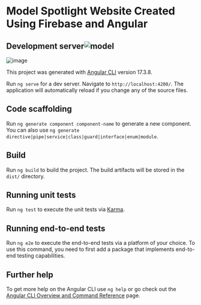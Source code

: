 # Model Spotlight Website Created Using Firebase and Angular

## Development server![model](https://github.com/user-attachments/assets/b0970b1d-6229-496f-a6e6-f129da6572f2)
![image](https://github.com/user-attachments/assets/2ff862ed-2142-424d-96db-e06d7f40deb3)


This project was generated with [Angular CLI](https://github.com/angular/angular-cli) version 17.3.8.



Run `ng serve` for a dev server. Navigate to `http://localhost:4200/`. The application will automatically reload if you change any of the source files.

## Code scaffolding

Run `ng generate component component-name` to generate a new component. You can also use `ng generate directive|pipe|service|class|guard|interface|enum|module`.

## Build

Run `ng build` to build the project. The build artifacts will be stored in the `dist/` directory.

## Running unit tests

Run `ng test` to execute the unit tests via [Karma](https://karma-runner.github.io).

## Running end-to-end tests

Run `ng e2e` to execute the end-to-end tests via a platform of your choice. To use this command, you need to first add a package that implements end-to-end testing capabilities.

## Further help

To get more help on the Angular CLI use `ng help` or go check out the [Angular CLI Overview and Command Reference](https://angular.io/cli) page.
